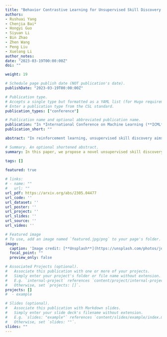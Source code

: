 ```yaml
---
title: "Behavior Contrastive Learning for Unsupervised Skill Discovery. "
authors:
- Rushuai Yang
- Chenjia Bai*
- Hongyi Guo
- Siyuan Li
- Bin Zhao
- Zhen Wang
- Peng Liu
- Xuelong Li
author_notes:
date: "2023-03-19T00:00:00Z"
doi: ""

weight: 19

# Schedule page publish date (NOT publication's date).
publishDate: "2023-03-19T00:00:00Z"

# Publication type.
# Accepts a single type but formatted as a YAML list (for Hugo requirements).
# Enter a publication type from the CSL standard.
publication_types: ["conference"]

# Publication name and optional abbreviated publication name.
publication: "In *International Conference on Machine Learning (**ICML**)*, 2023"
publication_short: ""

abstract: "In reinforcement learning, unsupervised skill discovery aims to learn diverse skills without extrinsic rewards. Previous methods discover skills by maximizing the mutual information (MI) between states and skills. However, such an MI objective tends to learn simple and static skills and may hinder exploration. In this paper, we propose a novel unsupervised skill discovery method through contrastive learning among behaviors, which makes the agent produce similar behaviors for the same skill and diverse behaviors for different skills. Under mild assumptions, our objective maximizes the MI between different behaviors based on the same skill, which serves as an upper bound of the previous MI objective. Meanwhile, our method implicitly increases the state entropy to obtain better state coverage. We evaluate our method on challenging mazes and continuous control tasks. The results show that our method generates diverse and far-reaching skills, and also obtains competitive performance in downstream tasks compared to the state-of-the-art methods."

# Summary. An optional shortened abstract.
summary: In this paper, we propose a novel unsupervised skill discovery method through contrastive learning among behaviors, which makes the agent produce similar behaviors for the same skill and diverse behaviors for different skills.

tags: []
  
featured: true

# links:
# - name: ""
#   url: ""
url_pdf: https://arxiv.org/abs/2305.04477
url_code: ''
url_dataset: ''
url_poster: ''
url_project: ''
url_slides: ''
url_source: ''
url_video: ''

# Featured image
# To use, add an image named `featured.jpg/png` to your page's folder. 
image:
  caption: 'Image credit: [**Unsplash**](https://unsplash.com/photos/jdD8gXaTZsc)'
  focal_point: ""
  preview_only: false

# Associated Projects (optional).
#   Associate this publication with one or more of your projects.
#   Simply enter your project's folder or file name without extension.
#   E.g. `internal-project` references `content/project/internal-project/index.md`.
#   Otherwise, set `projects: []`.
projects: []
#  - example

# Slides (optional).
#   Associate this publication with Markdown slides.
#   Simply enter your slide deck's filename without extension.
#   E.g. `slides: "example"` references `content/slides/example/index.md`.
#   Otherwise, set `slides: ""`.
slides: ""
---
```

